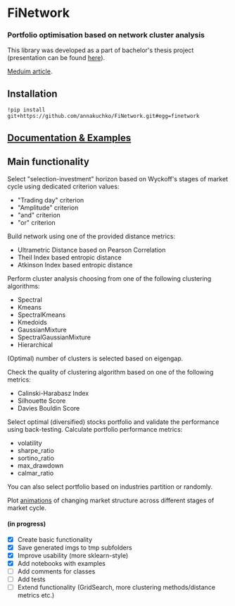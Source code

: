 # FiNetwork
### Portfolio optimisation based on network cluster analysis
This library was developed as a part of bachelor's thesis project (presentation can be found [here](https://github.com/annakuchko/FiNetwork/blob/main/Diploma_eng.pdf)).

[Meduim article](https://medium.com/@anna.kuchko/finetwork-dynamic-portfolio-optimisation-based-on-network-cluster-analysis-5abacfc356e4).

## Installation
```
!pip install git+https://github.com/annakuchko/FiNetwork.git#egg=finetwork
```

## [Documentation & Examples](https://github.com/annakuchko/FiNetwork/blob/main/examples/finetwork_example_sp500.md)


## Main functionality

Select "selection-investment" horizon based on Wyckoff's stages of market cycle using dedicated criterion values:
- "Trading day" criterion
- "Amplitude" criterion
- "and" criterion
- "or" criterion

Build network using one of the provided distance metrics:
- Ultrametric Distance based on Pearson Correlation
- Theil Index based entropic distance
- Atkinson Index based entropic distance

Perform cluster analysis choosing from one of the following clustering algorithms:
- Spectral
- Kmeans
- SpectralKmeans
- Kmedoids
- GaussianMixture
- SpectralGaussianMixture
- Hierarchical

(Optimal) number of clusters is selected based on eigengap.

Check the quality of clustering algorithm based on one of the following metrics:
- Calinski-Harabasz Index
- Silhouette Score
- Davies Bouldin Score

Select optimal (diversified) stocks portfolio and validate the performance using back-testing. Calculate portfolio performance metrics:
- volatility
- sharpe_ratio
- sortino_ratio
- max_drawdown
- calmar_ratio

You can also select portfolio based on industries partition or randomly.

Plot [animations](https://github.com/annakuchko/FiNetwork/blob/main/imgs/pearson_Spectral_clustering_partition.gif) of changing market structure across different stages of market cycle.


#### (in progress)
- [x] Create basic functionality 
- [x] Save generated imgs to tmp subfolders
- [x] Improve usability (more sklearn-style)
- [x] Add notebooks with examples
- [ ] Add comments for classes
- [ ] Add tests
- [ ] Extend functionality (GridSearch, more clustering methods/distance metrics etc.)
